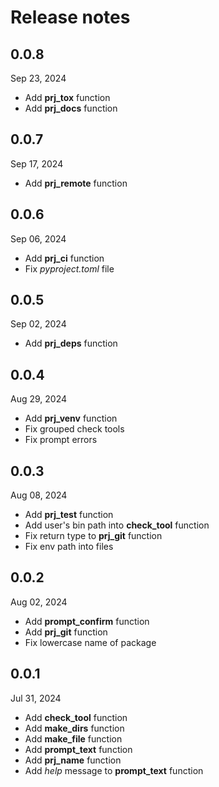 # Release notes

## 0.0.8
Sep 23, 2024
- Add **prj_tox** function
- Add **prj_docs** function

## 0.0.7
Sep 17, 2024
- Add **prj_remote** function

## 0.0.6
Sep 06, 2024
- Add **prj_ci** function
- Fix _pyproject.toml_ file

## 0.0.5
Sep 02, 2024
- Add **prj_deps** function

## 0.0.4
Aug 29, 2024
- Add **prj_venv** function
- Fix grouped check tools
- Fix prompt errors

## 0.0.3
Aug 08, 2024
- Add **prj_test** function
- Add user's bin path into **check_tool** function
- Fix return type to **prj_git** function
- Fix env path into files

## 0.0.2
Aug 02, 2024
- Add **prompt_confirm** function
- Add **prj_git** function
- Fix lowercase name of package

## 0.0.1
Jul 31, 2024
- Add **check_tool** function
- Add **make_dirs** function
- Add **make_file** function
- Add **prompt_text** function
- Add **prj_name** function
- Add _help_ message to **prompt_text** function

